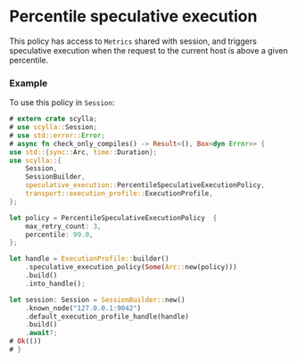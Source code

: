 # Percentile speculative execution

This policy has access to `Metrics` shared with session, and triggers
speculative execution when the request to the current host is above a
given percentile.


### Example
To use this policy in `Session`:
```rust
# extern crate scylla;
# use scylla::Session;
# use std::error::Error;
# async fn check_only_compiles() -> Result<(), Box<dyn Error>> {
use std::{sync::Arc, time::Duration};
use scylla::{
    Session,
    SessionBuilder,
    speculative_execution::PercentileSpeculativeExecutionPolicy,
    transport::execution_profile::ExecutionProfile,
};

let policy = PercentileSpeculativeExecutionPolicy  {
    max_retry_count: 3,
    percentile: 99.0,
};

let handle = ExecutionProfile::builder()
    .speculative_execution_policy(Some(Arc::new(policy)))
    .build()
    .into_handle();

let session: Session = SessionBuilder::new()
    .known_node("127.0.0.1:9042")
    .default_execution_profile_handle(handle)
    .build()
    .await?;
# Ok(())
# }
```
